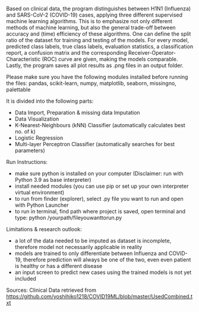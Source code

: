 Based on clinical data, the program distinguishes between H1N1 (Influenza) and SARS-CoV-2 (COVID-19) cases, applying
three different supervised machine learning algorithms. This is to emphasize not only different methods of machine
learning, but also the general trade-off between accuracy and (time) efficiency of these algorithms. One can define the
split ratio of the dataset for training and testing of the models. For every model, predicted class labels, true class
labels, evaluation statistics, a classification report, a confusion matrix and the corresponding
Receiver-Operator-Characteristic (ROC) curve are given, making the models comparable. Lastly, the program saves all
plot results as .png files in an output folder.

Please make sure you have the following modules installed before running the files:
pandas, scikit-learn, numpy, matplotlib, seaborn, missingno, palettable

It is divided into the following parts:
- Data Import, Preparation & missing data Imputation
- Data Visualization
- K-Nearest-Neighbours (kNN) Classifier (automatically calculates best no. of k)
- Logistic Regression
- Multi-layer Perceptron Classifier (automatically searches for best parameters)

Run Instructions:
- make sure python is installed on your computer (Disclaimer: run with Python 3.9 as base interpreter)
- install needed modules (you can use pip or set up your own interpreter virtual environment)
- to run from finder (explorer), select .py file you want to run and open with Python Launcher
- to run in terminal, find path where project is saved, open terminal and type: python /yourpath/fileyouwanttorun.py

Limitations & research outlook:
- a lot of the data needed to be imputed as dataset is incomplete, therefore model not necessarily applicable in reality
- models are trained to only differentiate between Influenza and COVID-19, therefore prediction will always be one of
  the two, even even patient is healthy or has a different disease
- an input screen to predict new cases using the trained models is not yet included

Sources:
Clinical Data retrieved from https://github.com/yoshihiko1218/COVID19ML/blob/master/UsedCombined.txt
